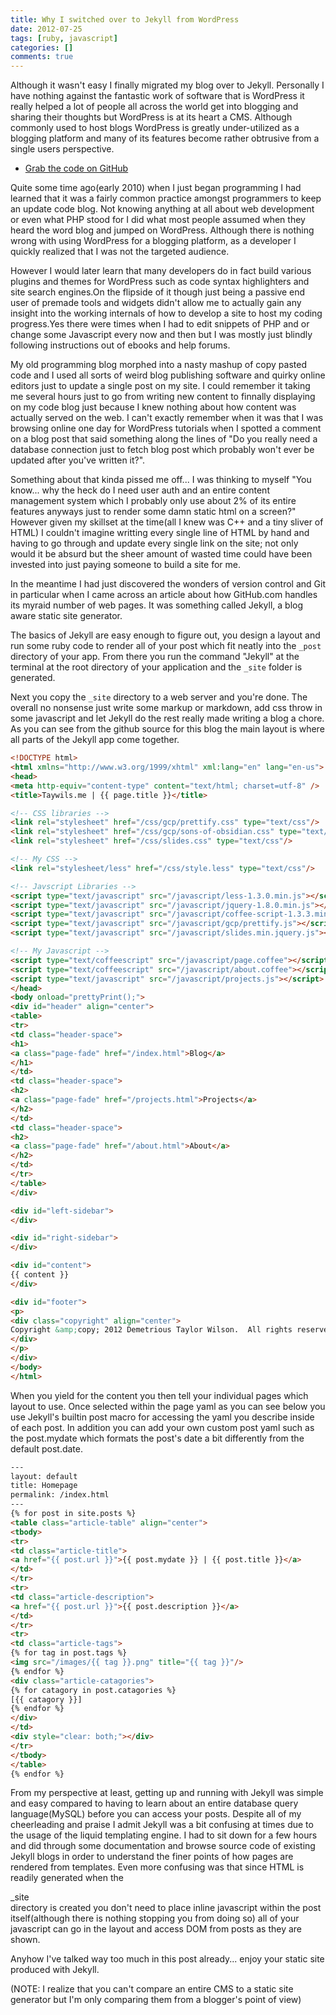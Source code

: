 ```yaml
---
title: Why I switched over to Jekyll from WordPress
date: 2012-07-25
tags: [ruby, javascript]
categories: []
comments: true
---
```

Although it wasn't easy I finally migrated my blog over to Jekyll. Personally I have nothing against the fantastic work of software that is WordPress it really helped a lot of people all across the world get into blogging and sharing their thoughts but WordPress is at its heart a CMS. Although commonly used to host blogs WordPress is greatly under-utilized as a blogging platform and many of its features become rather obtrusive from a single users perspective.

<!-- more -->
- <a href="https://github.com/taywils/taywils.me">Grab the code on GitHub</a>

Quite some time ago(early 2010) when I just began programming I had learned that it was a fairly common practice amongst programmers to keep an update code blog.
Not knowing anything at all about web development or even what PHP stood for I did what most people assumed when they heard the word blog and jumped on WordPress.
Although there is nothing wrong with using WordPress for a blogging platform, as a developer I quickly realized that I was not the targeted audience.

However I would later learn that many developers do in fact build various plugins and themes for WordPress such as code syntax highlighters and site search engines.On the flipside of it though just being a passive end user of premade tools and widgets didn't allow me to actually gain any insight into the working internals of how to develop a site to host my coding progress.Yes there were times when I had to edit snippets of PHP and or change some Javascript every now and then but I was mostly just blindly following instructions out of ebooks and help forums.

My old programming blog morphed into a nasty mashup of copy pasted code and I used all sorts of weird blog publishing software and quirky online editors just to update a single post on my site.
I could remember it taking me several hours just to go from writing new content to finnally displaying on my code blog just because I knew nothing about how content was actually served on the web.
I can't exactly remember when it was that I was browsing online one day for WordPress tutorials when I spotted a comment on a blog post that said something along the lines of "Do you really need a database connection just to fetch blog post which probably won't ever be updated after you've written it?". 

Something about that kinda pissed me off... I was thinking to myself "You know... why the heck do I need user auth and an entire content management system which I probably only use about 2% of its entire features anyways just to render some damn static html on a screen?"
However given my skillset at the time(all I knew was C++ and a tiny sliver of HTML) I couldn't imagine writting every single line of HTML by hand and having to go through and update every single link on the site; not only would it be absurd but the sheer amount of wasted time could have been invested into just paying someone to build a site for me.

In the meantime I had just discovered the wonders of version control and Git in particular when I came across an article about how GitHub.com handles its myraid number of web pages.
It was something called Jekyll, a blog aware static site generator.

The basics of Jekyll are easy enough to figure out, you design a layout and run some ruby code to render all of your post which fit neatly into the `_post` directory of your app.
From there you run the command "Jekyll" at the terminal at the root directory of your application and the `_site` folder is generated.

Next you copy the `_site` directory to a web server and you're done.
The overall no nonsense just write some markup or markdown, add css throw in some javascript and let Jekyll do the rest really made writing a blog a chore.
As you can see from the github source for this blog the main layout is where all parts of the Jekyll app come together.

```html
<!DOCTYPE html>
<html xmlns="http://www.w3.org/1999/xhtml" xml:lang="en" lang="en-us">
<head>
<meta http-equiv="content-type" content="text/html; charset=utf-8" />
<title>Taywils.me | {{ page.title }}</title>

<!-- CSS libraries -->
<link rel="stylesheet" href="/css/gcp/prettify.css" type="text/css"/> 
<link rel="stylesheet" href="/css/gcp/sons-of-obsidian.css" type="text/css"/> 
<link rel="stylesheet" href="/css/slides.css" type="text/css"/>

<!-- My CSS -->
<link rel="stylesheet/less" href="/css/style.less" type="text/css"/>

<!-- Javscript Libraries -->
<script type="text/javascript" src="/javascript/less-1.3.0.min.js"></script>
<script type="text/javascript" src="/javascript/jquery-1.8.0.min.js"></script>
<script type="text/javascript" src="/javascript/coffee-script-1.3.3.min.js"></script>
<script type="text/javascript" src="/javascript/gcp/prettify.js"></script>
<script type="text/javascript" src="/javascript/slides.min.jquery.js"></script>

<!-- My Javascript -->
<script type="text/coffeescript" src="/javascript/page.coffee"></script>
<script type="text/coffeescript" src="/javascript/about.coffee"></script>
<script type="text/javascript" src="/javascript/projects.js"></script>
</head>
<body onload="prettyPrint();">
<div id="header" align="center">
<table>
<tr>
<td class="header-space">
<h1>
<a class="page-fade" href="/index.html">Blog</a>
</h1>
</td>
<td class="header-space">
<h2>
<a class="page-fade" href="/projects.html">Projects</a>
</h2>
</td>
<td class="header-space">
<h2>
<a class="page-fade" href="/about.html">About</a>
</h2>
</td>
</tr>
</table>
</div>

<div id="left-sidebar">
</div>

<div id="right-sidebar">
</div>

<div id="content">
{{ content }}
</div>

<div id="footer">
<p>
<div class="copyright" align="center">
Copyright &amp;copy; 2012 Demetrious Taylor Wilson.  All rights reserved.
</div>
</p>
</div>
</body>
</html>
```
When you yield for the content you then tell your individual pages which layout to use.
Once selected within the page yaml as you can see below you use Jekyll's builtin post macro for accessing the yaml you describe inside of each post.
In addition you can add your own custom post yaml such as the post.mydate which formats the post's date a bit differently from the default post.date.
```html
---
layout: default
title: Homepage
permalink: /index.html
---
{% for post in site.posts %}
<table class="article-table" align="center">
<tbody>
<tr>
<td class="article-title">
<a href="{{ post.url }}">{{ post.mydate }} | {{ post.title }}</a>
</td>
</tr>
<tr>
<td class="article-description">
<a href="{{ post.url }}">{{ post.description }}</a>
</td>
</tr>
<tr>
<td class="article-tags">
{% for tag in post.tags %}
<img src="/images/{{ tag }}.png" title="{{ tag }}"/>
{% endfor %}
<div class="article-catagories">
{% for catagory in post.catagories %}
[{{ catagory }}]
{% endfor %}
</div>
</td>
<div style="clear: both;"></div>
</tr>
</tbody>
</table>
{% endfor %}
```
From my perspective at least, getting up and running with Jekyll was simple and easy compared to having to learn about an entire database query language(MySQL) before you can access your posts.
Despite all of my cheerleading and praise I admit Jekyll was a bit confusing at times due to the usage of the liquid templating engine.
I had to sit down for a few hours and did through some documentation and browse source code of existing Jekyll blogs in order to understand the finer points of how pages are rendered from templates.
Even more confusing was that since HTML is readily generated when the <div>_site</div> directory is created you don't need to place inline javascript within the post itself(although there is nothing stopping you from doing so) all of your javascript can go in the layout and access DOM from posts as they are shown.

Anyhow I've talked way too much in this post already... enjoy your static site produced with Jekyll.

(NOTE: I realize that you can't compare an entire CMS to a static site generator but I'm only comparing them from a blogger's point of view)
